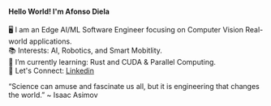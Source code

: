 #### **Hello World! I'm Afonso Diela** 

🖥️ I am an Edge AI/ML Software Engineer focusing on Computer Vision Real-world applications.<br>
📚 Interests:  AI, Robotics, and Smart Mobitlity.<br>
🌱 I’m currently learning: Rust and CUDA & Parallel Computing.<br>
🚀 Let's Connect: [Linkedin](https://www.linkedin.com/in/afonso-diela/) 


“Science can amuse and fascinate us all, but it is engineering that changes the world.” ~ Isaac Asimov

<!--
**afondiel/afondiel** is a ✨ _special_ ✨ repository because its `README.md` (this file) appears on your GitHub profile.

Here are some ideas to get you started:

- 🔭 I’m currently working on ...
- 🌱 I’m currently learning ...
- 👯 I’m looking to collaborate on ...
- 🤔 I’m looking for help with ...
- 💬 Ask me about ...
- 📫 How to reach me: ...
- 😄 Pronouns: ...
- ⚡ Fun fact: ...
-->
